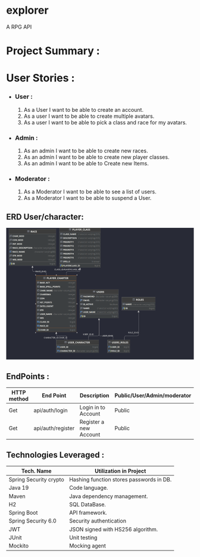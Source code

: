 # explorer

A RPG API

# Project Summary :


# User Stories :
* ### User :
  1. As a User I want to be able to create an account.
  2. As a user I want to be able to create multiple avatars. 
  3. As a user I want to be able to pick a class and race for my avatars.

* ### Admin :
  1. As an admin I want to be able to create new races.
  2. As an admin I want to be able to create new player classes.
  3. As an admin I want to be able to Create new Items.

* ### Moderator :
  1. As a Moderator I want to be able to see a list of users.
  2. As a Moderator I want to be able to suspend a User.

## ERD User/character:
![img.png](ReadMeAssests/img.png)


## EndPoints :

| HTTP method | End Point         | Description            | Public/User/Admin/moderator |
|-------------|-------------------|------------------------|-----------------------------|
| Get         | api/auth/login    | Login in to Account    | Public                      |
| Get         | api/auth/register | Register a new Account | Public                      |


## Technologies Leveraged :

| Tech. Name             | Utilization in Project                   |
|------------------------|------------------------------------------|
| Spring Security crypto | Hashing function stores passwords in DB. |
| Java 19                | Code language.                           |
| Maven                  | Java dependency management.              |
| H2                     | SQL DataBase.                            |
| Spring Boot            | API framework.                           |
| Spring Security 6.0    | Security authentication                  |
| JWT                    | JSON signed with HS256 algorithm.        |
| JUnit                  | Unit testing                             |
| Mockito                | Mocking agent                            |

